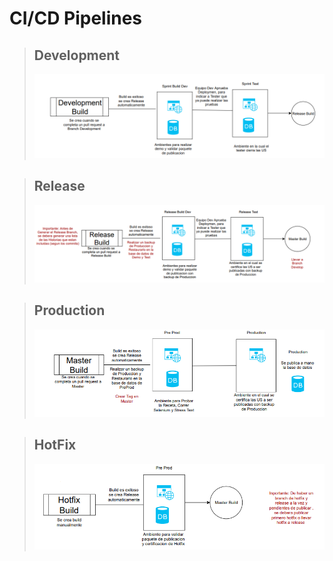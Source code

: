 # CI/CD Pipelines


> ## Development
>
 >![DevPipeline](../../images/DevPipeline.png)

> ## Release
>
 >![ReleasePipeline](../../images/ReleasePipeline.png)

> ## Production
>
 > ![ProdPipeline](../../images/ProdPipeline.png)

> ## HotFix
>
 > ![HotFixPipeline](../../images/HotFixPipeline.png)

